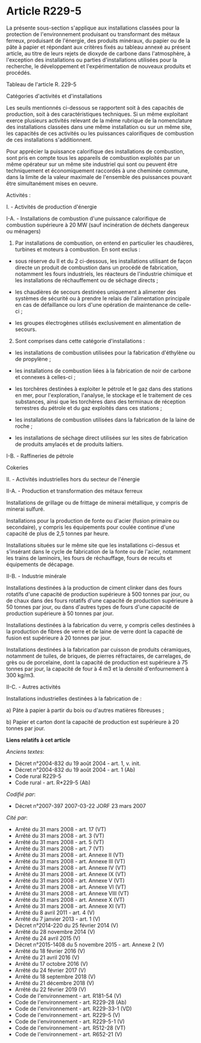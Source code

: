 # Article R229-5

La présente sous-section s'applique aux installations classées pour la protection de l'environnement produisant ou
transformant des métaux ferreux, produisant de l'énergie, des produits minéraux, du papier ou de la pâte à papier et
répondant aux critères fixés au tableau annexé au présent article, au titre de leurs rejets de dioxyde de carbone dans
l'atmosphère, à l'exception des installations ou parties d'installations utilisées pour la recherche, le développement et
l'expérimentation de nouveaux produits et procédés.

Tableau de l'article R. 229-5

Catégories d'activités et d'installations

Les seuils mentionnés ci-dessous se rapportent soit à des capacités de production, soit à des caractéristiques techniques. Si
un même exploitant exerce plusieurs activités relevant de la même rubrique de la nomenclature des installations classées dans
une même installation ou sur un même site, les capacités de ces activités ou les puissances calorifiques de combustion de ces
installations s'additionnent.

Pour apprécier la puissance calorifique des installations de combustion, sont pris en compte tous les appareils de combustion
exploités par un même opérateur sur un même site industriel qui sont ou peuvent être techniquement et économiquement
raccordés à une cheminée commune, dans la limite de la valeur maximale de l'ensemble des puissances pouvant être
simultanément mises en oeuvre.

Activités :

I. - Activités de production d'énergie

I-A. - Installations de combustion d'une puissance calorifique de combustion supérieure à 20 MW (sauf incinération de déchets
dangereux ou ménagers)

1. Par installations de combustion, on entend en particulier les chaudières, turbines et moteurs à combustion. En sont
exclus :

- sous réserve du II et du 2 ci-dessous, les installations utilisant de façon directe un produit de combustion dans un
procédé de fabrication, notamment les fours industriels, les réacteurs de l'industrie chimique et les installations de
réchauffement ou de séchage directs ;

- les chaudières de secours destinées uniquement à alimenter des systèmes de sécurité ou à prendre le relais de
l'alimentation principale en cas de défaillance ou lors d'une opération de maintenance de celle-ci ;

- les groupes électrogènes utilisés exclusivement en alimentation de secours.

2. Sont comprises dans cette catégorie d'installations :

- les installations de combustion utilisées pour la fabrication d'éthylène ou de propylène ;

- les installations de combustion liées à la fabrication de noir de carbone et connexes à celles-ci ;

- les torchères destinées à exploiter le pétrole et le gaz dans des stations en mer, pour l'exploration, l'analyse, le
stockage et le traitement de ces substances, ainsi que les torchères dans des terminaux de réception terrestres du pétrole et
du gaz exploités dans ces stations ;

- les installations de combustion utilisées dans la fabrication de la laine de roche ;

- les installations de séchage direct utilisées sur les sites de fabrication de produits amylacés et de produits laitiers.

I-B. - Raffineries de pétrole

Cokeries

II. - Activités industrielles hors du secteur de l'énergie

II-A. - Production et transformation des métaux ferreux

Installations de grillage ou de frittage de minerai métallique, y compris de minerai sulfuré.

Installations pour la production de fonte ou d'acier (fusion primaire ou secondaire), y compris les équipements pour coulée
continue d'une capacité de plus de 2,5 tonnes par heure.

Installations situées sur le même site que les installations ci-dessus et s'insérant dans le cycle de fabrication de la fonte
ou de l'acier, notamment les trains de laminoirs, les fours de réchauffage, fours de recuits et équipements de décapage.

II-B. - Industrie minérale

Installations destinées à la production de ciment clinker dans des fours rotatifs d'une capacité de production supérieure à
500 tonnes par jour, ou de chaux dans des fours rotatifs d'une capacité de production supérieure à 50 tonnes par jour, ou
dans d'autres types de fours d'une capacité de production supérieure à 50 tonnes par jour.

Installations destinées à la fabrication du verre, y compris celles destinées à la production de fibres de verre et de laine
de verre dont la capacité de fusion est supérieure à 20 tonnes par jour.

Installations destinées à la fabrication par cuisson de produits céramiques, notamment de tuiles, de briques, de pierres
réfractaires, de carrelages, de grès ou de porcelaine, dont la capacité de production est supérieure à 75 tonnes par jour, la
capacité de four à 4 m3 et la densité d'enfournement à 300 kg/m3.

II-C. - Autres activités

Installations industrielles destinées à la fabrication de :

a) Pâte à papier à partir du bois ou d'autres matières fibreuses ;

b) Papier et carton dont la capacité de production est supérieure à 20 tonnes par jour.

**Liens relatifs à cet article**

_Anciens textes_:

  - Décret n°2004-832 du 19 août 2004 - art. 1, v. init.
  - Décret n°2004-832 du 19 août 2004 - art. 1 (Ab)
  - Code rural R229-5
  - Code rural - art. R*229-5 (Ab)

_Codifié par_:

  - Décret n°2007-397 2007-03-22 JORF 23 mars 2007

_Cité par_:

  - Arrêté du 31 mars 2008 - art. 17 (VT)
  - Arrêté du 31 mars 2008 - art. 3 (VT)
  - Arrêté du 31 mars 2008 - art. 5 (VT)
  - Arrêté du 31 mars 2008 - art. 7 (VT)
  - Arrêté du 31 mars 2008 - art. Annexe II (VT)
  - Arrêté du 31 mars 2008 - art. Annexe III (VT)
  - Arrêté du 31 mars 2008 - art. Annexe IV (VT)
  - Arrêté du 31 mars 2008 - art. Annexe IX (VT)
  - Arrêté du 31 mars 2008 - art. Annexe V (VT)
  - Arrêté du 31 mars 2008 - art. Annexe VI (VT)
  - Arrêté du 31 mars 2008 - art. Annexe VIII (VT)
  - Arrêté du 31 mars 2008 - art. Annexe X (VT)
  - Arrêté du 31 mars 2008 - art. Annexe XI (VT)
  - Arrêté du 8 avril 2011 - art. 4 (V)
  - Arrêté du 7 janvier 2013 - art. 1 (V)
  - Décret n°2014-220 du 25 février 2014 (V)
  - Arrêté du 28 novembre 2014 (V)
  - Arrêté du 24 avril 2015 (V)
  - Décret n°2015-1408 du 5 novembre 2015 - art. Annexe 2 (V)
  - Arrêté du 18 février 2016 (V)
  - Arrêté du 21 avril 2016 (V)
  - Arrêté du 17 octobre 2016 (V)
  - Arrêté du 24 février 2017 (V)
  - Arrêté du 18 septembre 2018 (V)
  - Arrêté du 21 décembre 2018 (V)
  - Arrêté du 22 février 2019 (V)
  - Code de l'environnement - art. R181-54 (V)
  - Code de l'environnement - art. R229-28 (Ab)
  - Code de l'environnement - art. R229-33-1 (VD)
  - Code de l'environnement - art. R229-5 (V)
  - Code de l'environnement - art. R229-5-1 (V)
  - Code de l'environnement - art. R512-28 (VT)
  - Code de l'environnement - art. R652-21 (V)
